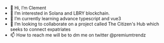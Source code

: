 - 👋 Hi, I’m Clement
- 👀 I’m interested in Solana and LBRY blockchain. 
- 🌱 I’m currently learning advance typescript and vue3
- 💞️ I’m looking to collaborate on a project called The Citizen's Hub which seeks to connect expatriates
- 📫 How to reach me will be to dm me on twitter @premiumtrendz

<!---
ceoger/ceoger is a ✨ special ✨ repository because its `README.md` (this file) appears on your GitHub profile.
You can click the Preview link to take a look at your changes.
--->
